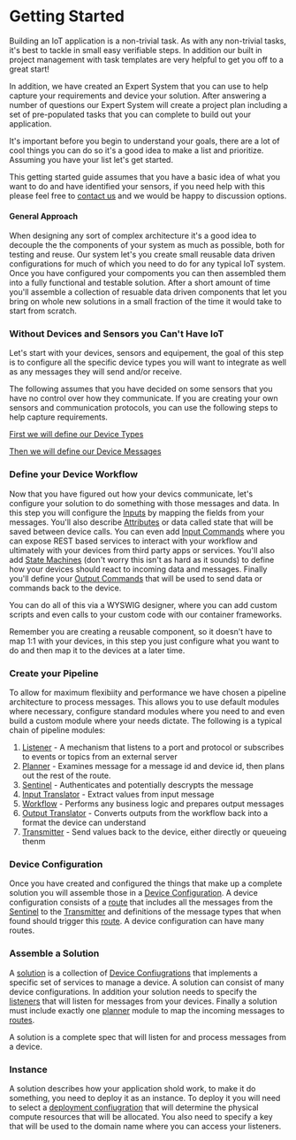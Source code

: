 # Getting Started

Building an IoT application is a non-trivial task.  As with any non-trivial tasks, it's best to tackle in small easy verifiable steps.  In addition 
our built in project management with task templates are very helpful to get you off to a great start!

In addition, we have created an Expert System that you can use to help capture your requirements and device your solution.  After answering a number of questions
our Expert System will create a project plan including a set of pre-populated tasks that you can complete to build out your application. 

It's important before you begin to understand your goals, there are a lot of cool things you can do so it's a good idea to make a list and prioritize.  
Assuming you have your list let's get started.

This getting started guide assumes that you have a basic idea of what you want to do and have identified your sensors, if you need help
with this please feel free to [contact us](mailto:partners@iotappstudio.com) and we would be happy to discussion options.

#### General Approach

When designing any sort of complex architecture it's a good idea to decouple the the components of your system as much
as possible, both for testing and reuse.  Our system let's you create small reusable data driven configurations for much 
of which you need to do for any typical IoT system.  Once you have configured your compoments you can then assembled them
into a fully functional and testable solution.  After a short amount of time you'll assemble a collection of resuable
data driven components that let you bring on whole new solutions in a small fraction of the time it would take to 
start from scratch. 

### Without Devices and Sensors you Can't Have IoT

Let's start with your devices, sensors and equipement, the goal of this step is to configure all the specific device types
you will want to integrate as well as any messages they will send and/or receive.

The following assumes that you have decided on some sensors that you have no control over how they communicate.  If you are creating
your own sensors and communication protocols, you can use the following steps to help capture requirements.

[First we will define our Device Types](./Devices/DeviceTypes.md)

[Then we will define our Device Messages](./Devices/DeviceMessages.md)
 
### Define your Device Workflow

Now that you have figured out how your devics communicate, let's configure your solution to do something with those messages and data.  In this step
you will configure the [Inputs](./Workflows/Input.md) by mapping the fields from your messages.  You'll also describe [Attributes](./Workflows/Attributes.md) or data called state that will be 
saved between device calls.  You can even add [Input Commands](./Workflows/InputCommands.md) where you can expose REST based services to interact with your 
workflow and ultimately with your devices from third party apps or services.  You'll also add [State Machines](./Workflows/StateMachines.md) (don't worry this isn't as hard as it sounds) to define how your devices should react to
incoming data and messages.  Finally you'll define your [Output Commands](./Workflows/OutputCommands.md) that will be used to send data or commands back to the device.

You can do all of this via a WYSWIG designer, where you can add custom scripts and even calls to your custom code with our container frameworks.

Remember you are creating a reusable component, so it doesn't have to map 1:1 with your devices, in this step you just configure what you want to do 
and then map it to the devices at a later time.

### Create your Pipeline

To allow for maximum flexibiity and performance we have chosen a pipeline architecture to process messages.  This allows you to use default modules 
where necessary, configure standard modules where you need to and even build a custom module where your needs dictate.  The following is a typical 
chain of pipeline modules:

1. [Listener](./PipelineModules/Listener.md) - A mechanism that listens to a port and protocol or subscribes to events or topics from an external server
1. [Planner](./PipelineModules/Planner.md) - Examines message for a message id and device id, then plans out the rest of the route.
1. [Sentinel](./PipelineModules/Sentinel.md) - Authenticates and potentially descrypts the message
1. [Input Translator](./PipelineModules/InputTranslator.md) - Extract values from input message
1. [Workflow](./PipelineModules/Workflow.md) - Performs any business logic and prepares output messages
1. [Output Translator](./PipelineModules/OutputTranslator.md) - Converts outputs from the workflow back into a format the device can understand
1. [Transmitter](./PipelineModules/Transmitter.md) - Send values back to the device, either directly or queueing thenm

### Device Configuration

Once you have created and configured the things that make up a complete solution you will assemble those in a [Device Configuration](./Devices/DeviceConfigurations.md). 
A device configuration consists of a [route](./Routes/Route.md) that includes all the messages from the [Sentinel](./PipelineModules/Sentinel.md) to the [Transmitter](./PipelineModules/Transmitter.md) 
and definitions of the message types that when found should trigger this [route](./Routes/Route.md).  A device configuration can have many routes.


### Assemble a Solution

A [solution](./Solutions/Index.md) is a collection of [Device Confiugrations](./devices/DeviceConfigurations.md) 
that implements a specific set of services to manage a device.  A solution can consist of many device configurations.  In addition
your solution needs to specify the [listeners](./PipelineModules/Listener.md) that will listen for messages from your devices.  Finally
a solution must include exactly one [planner](./PipelineModules/Planner.md) module to map the incoming messages to [routes](./Routes/Route.md).

A solution is a complete spec that will listen for and process messages from a device.

### Instance

A solution describes how your application shold work, to make it do something, you need to deploy it as an instance.  To deploy it you
will need to select a [deployment confiugration](./Deployment/DeploymentConfiguration.md) that will determine the physical compute
resources that will be allocated.  You also need to specify a key that will be used to the domain name where you can access your listeners.